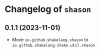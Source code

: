 # Changelog of `shason`

## 0.1.1 (2023-11-01)

- Move `io.github.shakelang.shason` to `io.github.shakelang.shake.util.shason`
